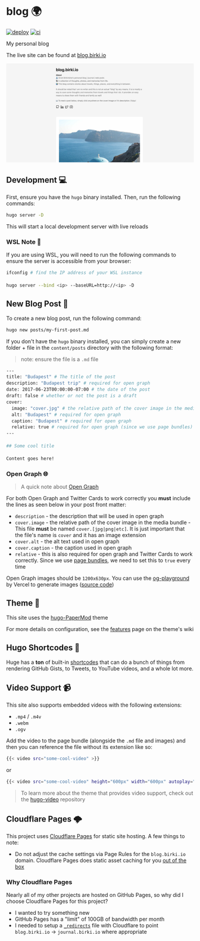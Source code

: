 # blog 🌍

[![deploy](https://github.com/GrantBirki/blog/actions/workflows/deploy.yml/badge.svg)](https://github.com/GrantBirki/blog/actions/workflows/deploy.yml) [![ci](https://github.com/GrantBirki/blog/actions/workflows/ci.yml/badge.svg)](https://github.com/GrantBirki/blog/actions/workflows/ci.yml)

My personal blog

The live site can be found at [blog.birki.io](https://blog.birki.io)

![example](static/default.png)

## Development 💻

First, ensure you have the `hugo` binary installed. Then, run the following commands:

```bash
hugo server -D
```

This will start a local development server with live reloads

### WSL Note 📓

If you are using WSL, you will need to run the following commands to ensure the server is accessible from your browser:

```bash
ifconfig # find the IP address of your WSL instance

hugo server --bind <ip> --baseURL=http://<ip> -D
```

## New Blog Post 📝

To create a new blog post, run the following command:

```bash
hugo new posts/my-first-post.md
```

If you don't have the `hugo` binary installed, you can simply create a new folder + file in the `content/posts` directory with the following format:

> note: ensure the file is a `.md` file

```bash
---
title: "Budapest" # The title of the post
description: "Budapest trip" # required for open graph
date: 2017-06-23T00:00:00-07:00 # the date of the post
draft: false # whether or not the post is a draft
cover:
  image: "cover.jpg" # the relative path of the cover image in the media bundle - MUST be named cover.[jpg|png|etc]
  alt: "Budapest" # required for open graph
  caption: "Budapest" # required for open graph
  relative: true # required for open graph (since we use page bundles)
---

## Some cool title

Content goes here!
```

### Open Graph 🌐

> A quick note about [Open Graph](https://ogp.me/)

For both Open Graph and Twitter Cards to work correctly you **must** include the lines as seen below in your post front matter:

- `description` - the description that will be used in open graph
- `cover.image` - the relative path of the cover image in the media bundle - This file **must** be named `cover.[jpg|png|etc]`. It is just important that the file's name is `cover` and it has an image extension
- `cover.alt` - the alt text used in open graph
- `cover.caption` - the caption used in open graph
- `relative` - this is also required for open graph and Twitter Cards to work correctly. Since we use [page bundles](https://gohugo.io/content-management/page-bundles/), we need to set this to `true` every time

Open Graph images should be `1200x630px`. You can use the [og-playground](https://og-playground.vercel.app/) by Vercel to generate images ([source code](https://github.com/vercel/og-image))

## Theme 🎨

This site uses the [hugo-PaperMod](https://github.com/adityatelange/hugo-PaperMod) theme

For more details on configuration, see the [features](https://github.com/adityatelange/hugo-PaperMod/wiki/Features) page on the theme's wiki

## Hugo Shortcodes 📄

Huge has a **ton** of built-in [shortcodes](https://gohugo.io/content-management/shortcodes/#use-hugos-built-in-shortcodes) that can do a bunch of things from rendering GitHub Gists, to Tweets, to YouTube videos, and a whole lot more.

## Video Support 📹

This site also supports embedded videos with the following extensions:

- `.mp4` / `.m4v`
- `.webm`
- `.ogv`

Add the video to the page bundle (alongside the `.md` file and images) and then you can reference the file without its extension like so:

```bash
{{< video src="some-cool-video" >}}
```

or

```bash
{{< video src="some-cool-video" height="600px" width="600px" autoplay="true" loop="true" muted="true" >}}
```

> To learn more about the theme that provides video support, check out the [hugo-video](https://github.com/martignoni/hugo-video) repository

## Cloudflare Pages 🌩

This project uses [Cloudflare Pages](https://pages.cloudflare.com/) for static site hosting. A few things to note:

- Do not adjust the cache settings via Page Rules for the `blog.birki.io` domain. Cloudflare Pages does static asset caching for you [out of the box](https://developers.cloudflare.com/pages/platform/serving-pages#caching-and-performance)

### Why Cloudflare Pages

Nearly all of my other projects are hosted on GitHub Pages, so why did I choose Cloudflare Pages for this project?

- I wanted to try something new
- GitHub Pages has a "limit" of 100GB of bandwidth per month
- I needed to setup a [`_redirects`](./static/_redirects) file with Cloudflare to point `blog.birki.io` -> `journal.birki.io` where appropriate
